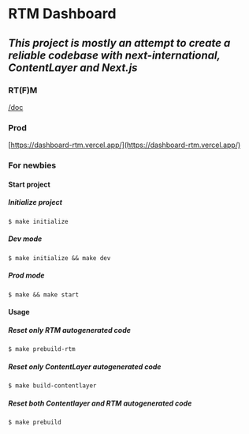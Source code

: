 # RTM Dashboard

## _This project is mostly an attempt to create a reliable codebase with next-international, ContentLayer and Next.js_

### RT(F)M

[/doc](/doc/)

### Prod

[https://dashboard-rtm.vercel.app/](https://dashboard-rtm.vercel.app/)

### For newbies

#### Start project

##### Initialize project

`$ make initialize`

##### Dev mode

`$ make initialize && make dev`

##### Prod mode

`$ make && make start`

#### Usage

##### Reset only RTM autogenerated code

`$ make prebuild-rtm`

##### Reset only ContentLayer autogenerated code

`$ make build-contentlayer`

##### Reset both Contentlayer and RTM autogenerated code

`$ make prebuild`
